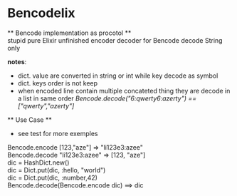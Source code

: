 # Bencodelix

** Bencode  implementation as procotol **  
stupid pure Elixir unfinished encoder decoder for Bencode
decode String only  

<b>notes</b>:  
  * dict. value are converted in string or int while key decode as symbol  
  * dict. keys order is not keep  
  * when encoded line contain multiple concateted thing they are decode in a list in same order 
  <i>Bencode.decode("6:qwerty6:azerty") == ["qwerty","azerty"]</i>

** Use Case **
 - see test for more exemples

  Bencode.encode [123,"aze"]    => "li123e3:azee"    
  Bencode.decode "li123e3:azee" => [123, "aze"]    
    dic = HashDict.new()  
    dic = Dict.put(dic, :hello, "world")  
    dic = Dict.put(dic, :number,42)  
  Bencode.decode(Bencode.encode dic) ==> dic   

